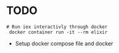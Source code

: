 # TODO

    # Run iex interactivly through docker
     docker container run -it --rm elixir

* Setup docker compose file and docker